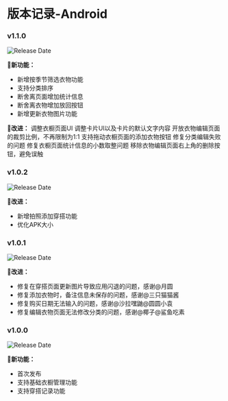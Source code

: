 # 版本记录-Android

### v1.1.0
![Release Date](https://img.shields.io/badge/Release_Date-May_6,_2025-0080FF?style=flat&logoWidth=1)

**🥳新功能：**

* 新增按季节筛选衣物功能
* 支持分类排序
* 断舍离页面增加统计信息
* 断舍离衣物增加放回按钮
* 新增更新衣物图片功能

**💅改进：**
调整衣橱页面UI
调整卡片UI以及卡片的默认文字内容
开放衣物编辑页面的裁剪比例，不再限制为1:1
支持拖动衣橱页面的添加衣物按钮
修复分类编辑失败的问题
修复衣橱页面统计信息的小数取整问题
移除衣物编辑页面右上角的删除按钮，避免误触


### v1.0.2
![Release Date](https://img.shields.io/badge/Release_Date-April_20,_2025-0080FF?style=flat&logoWidth=1)

**💅改进：**
* 新增拍照添加穿搭功能
* 优化APK大小


### v1.0.1 
![Release Date](https://img.shields.io/badge/Release_Date-April_20,_2025-0080FF?style=flat&logoWidth=1)

**💅改进：**
* 修复在穿搭页面更新图片导致应用闪退的问题，感谢@月圆
* 修复添加衣物时，备注信息未保存的问题，感谢@三只猫猫酱
* 修复购买日期无法输入的问题，感谢@沙拉嘿鼬@圆圆小袁
* 修复编辑衣物页面无法修改分类的问题，感谢@椰子@鲨鱼吃素


### v1.0.0 
![Release Date](https://img.shields.io/badge/Release_Date-April_19,_2025-0080FF?style=flat&logoWidth=1)

**🥳新功能：**
* 首次发布
* 支持基础衣橱管理功能
* 支持穿搭记录功能


